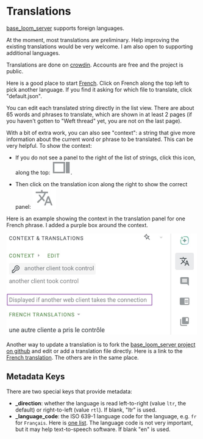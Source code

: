 # Translations

[base_loom_server](https://pypi.org/project/base-loom-server/) supports foreign languages.

At the moment, most translations are preliminary.
Help improving the existing translations would be very welcome.
I am also open to supporting additional languages.

Translations are done on [crowdin](https://crowdin.com/editor/base-loom-server).
Accounts are free and the project is public.

Here is a good place to start [French](https://crowdin.com/editor/base-loom-server/5/en-fr?view=side-by-side&filter=basic&value=3). Click on French along the top left to pick another language.
If you find it asking for which file to translate, click "default.json".

You can edit each translated string directly in the list view. There are about 65 words and phrases to translate, which are shown in at least 2 pages (if you haven't gotten to "Weft thread" yet, you are not on the last page).

With a bit of extra work, you can also see "context": a string that give more information about the current word or phrase to be translated. This can be very helpful. To show the context:

* If you do not see a panel to the right of the list of strings, click this icon, along the top: <img src="../images/screen_shots/show_right_panel_icon.jpg" alt="show right panel icon">.

* Then click on the translation icon along the right to show the correct panel: <img src="../images/screen_shots/translate_icon.jpg" alt="translate icon">

Here is an example showing the context in the translation panel for one French phrase. I added a purple box around the context.

<img src="../images/screen_shots/translate_panel.jpg" width=500 alt="translate panel">

Another way to update a translation is to fork the [base_loom_server project on github](https://github.com/r-owen/base_loom_server/) and edit or add a translation file directly.
Here is a link to the [French translation](https://github.com/r-owen/base_loom_server/blob/main/src/base_loom_server/locales/Français.json). The others are in the same place.

## Metadata Keys

There are two special keys that provide metadata:

* **_direction**: whether the language is read left-to-right (value `ltr`, the default) or right-to-left (value `rtl`). If blank, "ltr" is used.
* **_language_code**: the ISO 639-1 language code for the language, e.g. `fr` for `Français`. Here is [one list](https://www.w3schools.com/tags/ref_language_codes.asp). The language code is not very important, but it may help text-to-speech software. If blank "en" is used.
